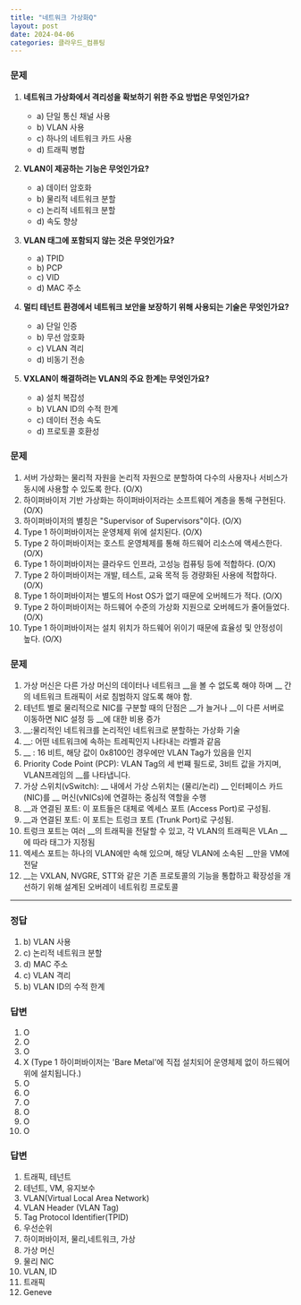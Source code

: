 ```yaml
---
title: "네트워크 가상화Q"
layout: post
date: 2024-04-06
categories: 클라우드_컴퓨팅
---
```


### 문제

1.  **네트워크 가상화에서 격리성을 확보하기 위한 주요 방법은 무엇인가요?**
    
    *   a) 단일 통신 채널 사용
    *   b) VLAN 사용
    *   c) 하나의 네트워크 카드 사용
    *   d) 트래픽 병합
2.  **VLAN이 제공하는 기능은 무엇인가요?**
    
    *   a) 데이터 암호화
    *   b) 물리적 네트워크 분할
    *   c) 논리적 네트워크 분할
    *   d) 속도 향상
3.  **VLAN 태그에 포함되지 않는 것은 무엇인가요?**
    
    *   a) TPID
    *   b) PCP
    *   c) VID
    *   d) MAC 주소
4.  **멀티 테넌트 환경에서 네트워크 보안을 보장하기 위해 사용되는 기술은 무엇인가요?**
    
    *   a) 단일 인증
    *   b) 무선 암호화
    *   c) VLAN 격리
    *   d) 비동기 전송
5.  **VXLAN이 해결하려는 VLAN의 주요 한계는 무엇인가요?**
    
    *   a) 설치 복잡성
    *   b) VLAN ID의 수적 한계
    *   c) 데이터 전송 속도
    *   d) 프로토콜 호환성

### 문제

1.  서버 가상화는 물리적 자원을 논리적 자원으로 분할하여 다수의 사용자나 서비스가 동시에 사용할 수 있도록 한다. (O/X)
2.  하이퍼바이저 기반 가상화는 하이퍼바이저라는 소프트웨어 계층을 통해 구현된다. (O/X)
3.  하이퍼바이저의 별칭은 "Supervisor of Supervisors"이다. (O/X)
4.  Type 1 하이퍼바이저는 운영체제 위에 설치된다. (O/X)
5.  Type 2 하이퍼바이저는 호스트 운영체제를 통해 하드웨어 리소스에 액세스한다. (O/X)
6.  Type 1 하이퍼바이저는 클라우드 인프라, 고성능 컴퓨팅 등에 적합하다. (O/X)
7.  Type 2 하이퍼바이저는 개발, 테스트, 교육 목적 등 경량화된 사용에 적합하다. (O/X)
8.  Type 1 하이퍼바이저는 별도의 Host OS가 없기 때문에 오버헤드가 적다. (O/X)
9.  Type 2 하이퍼바이저는 하드웨어 수준의 가상화 지원으로 오버헤드가 줄어들었다. (O/X)
10.  Type 1 하이퍼바이저는 설치 위치가 하드웨어 위이기 때문에 효율성 및 안정성이 높다. (O/X)

### 문제
1. 가상 머신은 다른 가상 머신의 데이터나 네트워크 __을 볼 수 없도록 해야 하며 __ 간의 네트워크 트래픽이 서로 침범하지 않도록 해야 함.
2. 테넌트 별로 물리적으로 NIC를 구분할 때의 단점은 __가 늘거나 __이 다른 서버로 이동하면 NIC 설정 등 __에 대한 비용 증가
3. __:물리적인 네트워크를 논리적인 네트워크로 분할하는 가상화 기술
4. __: 어떤 네트워크에 속하는 트레픽인지 나타내는 라벨과 같음
5. __ : 16 비트, 해당 값이 0x8100인 경우에만 VLAN Tag가 있음을 인지
6. Priority Code Point (PCP): VLAN Tag의 세 번쨰 필드로, 3비트 값을 가지며, VLAN프레임의 __를 나타냅니다.
7. 가상 스위치(vSwitch): __ 내에서 가상 스위치는 (물리/논리) __ 인터페이스 카드(NIC)를 __ 머신(vNICs)에 연결하는 중심적 역할을 수행
8. __과 연결된 포트: 이 포트들은 대체로 엑세스 포트 (Access Port)로 구성됨.
9. __과 연결된 포트: 이 포트는 트렁크 포트 (Trunk Port)로 구성됨.
10. 트렁크 포트는 여러 __의 트래픽을 전달할 수 있고, 각 VLAN의 트래픽은 VLAn __에 따라 태그가 지정됨
11. 엑세스 포트는 하나의 VLAN에만 속해 있으며, 해당 VLAN에 소속된 __만을 VM에 전달
12. __는 VXLAN, NVGRE, STT와 같은 기존 프로토콜의 기능을 통합하고 확장성을 개선하기 위해 설계된 오버레이 네트워킹 프로토콜
<hr>

### 정답

1.  b) VLAN 사용
2.  c) 논리적 네트워크 분할
3.  d) MAC 주소
4.  c) VLAN 격리
5.  b) VLAN ID의 수적 한계

### 답변

1.  O
2.  O
3.  O
4.  X (Type 1 하이퍼바이저는 'Bare Metal'에 직접 설치되어 운영체제 없이 하드웨어 위에 설치됩니다.)
5.  O
6.  O
7.  O
8.  O
9.  O
10.  O


### 답변
1. 트래픽, 테넌트
2. 테넌트, VM, 유지보수
3. VLAN(Virtual Local Area Network)
4. VLAN Header (VLAN Tag)
5. Tag Protocol Identifier(TPID)
6.  우선순위
7. 하이퍼바이저, 물리,네트워크, 가상
8. 가상 머신
9. 물리 NIC
10. VLAN, ID
11. 트래픽
12. Geneve